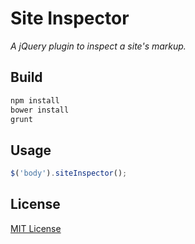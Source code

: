 # Site Inspector

*A jQuery plugin to inspect a site's markup.*

## Build
```sh
npm install
bower install
grunt
```


## Usage
```javascript
$('body').siteInspector();
```

## License
[MIT License](http://en.wikipedia.org/wiki/MIT_License)